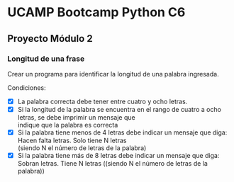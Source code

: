 # UCAMP Bootcamp Python C6
## Proyecto Módulo 2

### Longitud de una frase

Crear un programa para identificar la longitud de una palabra ingresada. 

Condiciones:

- [X] La palabra correcta debe tener entre cuatro y ocho letras. 
- [X] Si la longitud de la palabra se encuentra en el rango de cuatro a ocho letras, se debe imprimir un mensaje que    
  indique que la palabra es correcta
- [X] Si la palabra tiene menos de 4 letras debe indicar un mensaje que diga: Hacen falta letras. Solo tiene N letras   
  (siendo N el número de letras de la palabra)
- [X] Si la palabra tiene más de 8 letras debe indicar un mensaje que diga: Sobran letras. Tiene N letras ((siendo N el 
  número de letras de la palabra))
